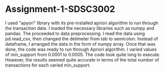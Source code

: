 # Assignment-1-SDSC3002
I used "apyori" library with its pre-installed apriori algorithm to run through the transaction data.
I loaded the necessary libraries such as numpy and pandas.
The proceeded to data preprocessing. I read the data using pd.read_csv, then changed the delimeter from tab to semicolon.
Instead of dataframe, I arranged the data in the form of numpy array. 
Once that was done, the code was ready to run through Apriori algorithm. 
I varied values of min_support from 0.0001 to 0.0005. The code took quite long to execute. However, the results seemed quite accurate in terms of the total number of transactions for each varied min_support.
